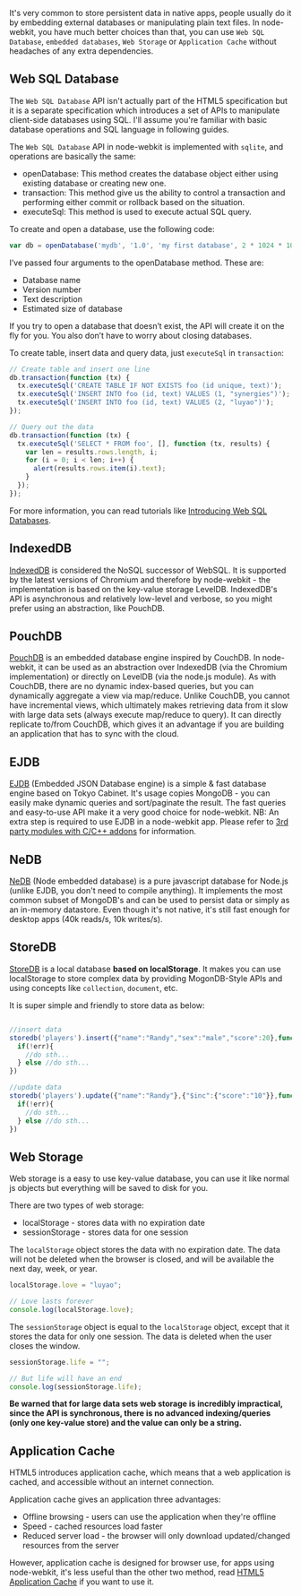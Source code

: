 It's very common to store persistent data in native apps, people usually do it by embedding external databases or manipulating plain text files. In node-webkit, you have much better choices than that, you can use `Web SQL Database`, `embedded databases`, `Web Storage` or `Application Cache` without headaches of any extra dependencies.

## Web SQL Database

The `Web SQL Database` API isn't actually part of the HTML5 specification but it is a separate specification which introduces a set of APIs to manipulate client-side databases using SQL. I'll assume you're familiar with basic database operations and SQL language in following guides.

The `Web SQL Database` API in node-webkit is implemented with `sqlite`, and operations are basically the same:

* openDatabase: This method creates the database object either using existing database or creating new one.
* transaction: This method give us the ability to control a transaction and performing either commit or rollback based on the situation.
* executeSql: This method is used to execute actual SQL query.

To create and open a database, use the following code:

```javascript
var db = openDatabase('mydb', '1.0', 'my first database', 2 * 1024 * 1024);
```

I’ve passed four arguments to the openDatabase method. These are:

* Database name
* Version number
* Text description
* Estimated size of database

If you try to open a database that doesn’t exist, the API will create it on the fly for you. You also don’t have to worry about closing databases.

To create table, insert data and query data, just `executeSql` in `transaction`:

```javascript
// Create table and insert one line
db.transaction(function (tx) {
  tx.executeSql('CREATE TABLE IF NOT EXISTS foo (id unique, text)');
  tx.executeSql('INSERT INTO foo (id, text) VALUES (1, "synergies")');
  tx.executeSql('INSERT INTO foo (id, text) VALUES (2, "luyao")');
});

// Query out the data
db.transaction(function (tx) {
  tx.executeSql('SELECT * FROM foo', [], function (tx, results) {
    var len = results.rows.length, i;
    for (i = 0; i < len; i++) {
      alert(results.rows.item(i).text);
    }
  });
});
```

For more information, you can read tutorials like [Introducing Web SQL Databases](http://html5doctor.com/introducing-web-sql-databases/).


## IndexedDB
[IndexedDB](https://developer.mozilla.org/en-US/docs/IndexedDB) is considered the NoSQL successor of WebSQL. It is supported by the latest versions of Chromium and therefore by node-webkit - the implementation is based on the key-value storage LevelDB.
IndexedDB's API is asynchronous and relatively low-level and verbose, so you might prefer using an abstraction, like PouchDB.

## PouchDB
[PouchDB](http://pouchdb.com/) is an embedded database engine inspired by CouchDB. In node-webkit, it can be used as an abstraction over IndexedDB (via the Chromium implementation) or directly on LevelDB (via the node.js module). As with CouchDB, there are no dynamic index-based queries, but you can dynamically aggregate a view via map/reduce. Unlike CouchDB, you cannot have incremental views, which ultimately makes retrieving data from it slow with large data sets (always execute map/reduce to query).
It can directly replicate to/from CouchDB, which gives it an advantage if you are building an application that has to sync with the cloud.

## EJDB
[EJDB](https://github.com/Softmotions/ejdb) (Embedded JSON Database engine) is a simple & fast database engine based on Tokyo Cabinet. It's usage copies MongoDB - you can easily make dynamic queries and sort/paginate the result.
The fast queries and easy-to-use API make it a very good choice for node-webkit.
NB: An extra step is required to use EJDB in a node-webkit app. Please refer to [3rd party modules with C/C++ addons](https://github.com/rogerwang/node-webkit/wiki/Using-Node-modules) for information.

## NeDB
[NeDB](https://github.com/louischatriot/nedb) (Node embedded database) is a pure javascript database for Node.js (unlike EJDB, you don't need to compile anything). It implements the most common subset of MongoDB's and can be used to persist data or simply as an in-memory datastore. Even though it's not native, it's still fast enough for desktop apps (40k reads/s, 10k writes/s).

## StoreDB

[StoreDB](https://github.com/djyde/StoreDB) is a local database **based on localStorage**. It makes you can use localStorage to store complex data by providing MogonDB-Style APIs and using concepts like `collection`, `document`, etc.

It is super simple and friendly to store data as below:

```javascript

//insert data
storedb('players').insert({"name":"Randy","sex":"male","score":20},function(err,result){
  if(!err){
    //do sth...
  } else //do sth...
})

//update data
storedb('players').update({"name":"Randy"},{"$inc":{"score":"10"}},function(err){
  if(!err){
    //do sth...
  } else //do sth...
})
```

## Web Storage

Web storage is a easy to use key-value database, you can use it like normal js objects but everything will be saved to disk for you.

There are two types of web storage:

* localStorage - stores data with no expiration date
* sessionStorage - stores data for one session

The `localStorage` object stores the data with no expiration date. The data will not be deleted when the browser is closed, and will be available the next day, week, or year.

```javascript
localStorage.love = "luyao";

// Love lasts forever
console.log(localStorage.love);
```

The `sessionStorage` object is equal to the `localStorage` object, except that it stores the data for only one session. The data is deleted when the user closes the window.

```javascript
sessionStorage.life = "";

// But life will have an end
console.log(sessionStorage.life);
```

**Be warned that for large data sets web storage is incredibly impractical, since the API is synchronous, there is no advanced indexing/queries (only one key-value store) and the value can only be a string.**



## Application Cache

HTML5 introduces application cache, which means that a web application is cached, and accessible without an internet connection.

Application cache gives an application three advantages:

* Offline browsing - users can use the application when they're offline
* Speed - cached resources load faster
* Reduced server load - the browser will only download updated/changed resources from the server

However, application cache is designed for browser use, for apps using node-webkit, it's less useful than the other two method, read [HTML5 Application Cache](http://www.w3schools.com/html/html5_app_cache.asp) if you want to use it.